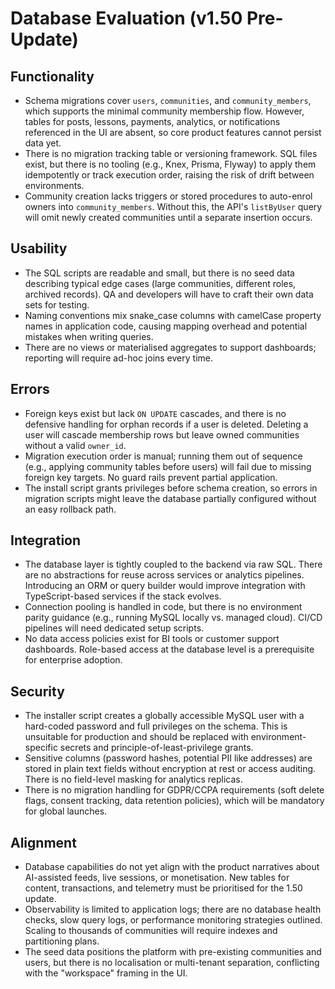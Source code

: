 # Database Evaluation (v1.50 Pre-Update)

## Functionality
- Schema migrations cover `users`, `communities`, and `community_members`, which supports the minimal community membership flow. However, tables for posts, lessons, payments, analytics, or notifications referenced in the UI are absent, so core product features cannot persist data yet.
- There is no migration tracking table or versioning framework. SQL files exist, but there is no tooling (e.g., Knex, Prisma, Flyway) to apply them idempotently or track execution order, raising the risk of drift between environments.
- Community creation lacks triggers or stored procedures to auto-enrol owners into `community_members`. Without this, the API's `listByUser` query will omit newly created communities until a separate insertion occurs.

## Usability
- The SQL scripts are readable and small, but there is no seed data describing typical edge cases (large communities, different roles, archived records). QA and developers will have to craft their own data sets for testing.
- Naming conventions mix snake_case columns with camelCase property names in application code, causing mapping overhead and potential mistakes when writing queries.
- There are no views or materialised aggregates to support dashboards; reporting will require ad-hoc joins every time.

## Errors
- Foreign keys exist but lack `ON UPDATE` cascades, and there is no defensive handling for orphan records if a user is deleted. Deleting a user will cascade membership rows but leave owned communities without a valid `owner_id`.
- Migration execution order is manual; running them out of sequence (e.g., applying community tables before users) will fail due to missing foreign key targets. No guard rails prevent partial application.
- The install script grants privileges before schema creation, so errors in migration scripts might leave the database partially configured without an easy rollback path.

## Integration
- The database layer is tightly coupled to the backend via raw SQL. There are no abstractions for reuse across services or analytics pipelines. Introducing an ORM or query builder would improve integration with TypeScript-based services if the stack evolves.
- Connection pooling is handled in code, but there is no environment parity guidance (e.g., running MySQL locally vs. managed cloud). CI/CD pipelines will need dedicated setup scripts.
- No data access policies exist for BI tools or customer support dashboards. Role-based access at the database level is a prerequisite for enterprise adoption.

## Security
- The installer script creates a globally accessible MySQL user with a hard-coded password and full privileges on the schema. This is unsuitable for production and should be replaced with environment-specific secrets and principle-of-least-privilege grants.
- Sensitive columns (password hashes, potential PII like addresses) are stored in plain text fields without encryption at rest or access auditing. There is no field-level masking for analytics replicas.
- There is no migration handling for GDPR/CCPA requirements (soft delete flags, consent tracking, data retention policies), which will be mandatory for global launches.

## Alignment
- Database capabilities do not yet align with the product narratives about AI-assisted feeds, live sessions, or monetisation. New tables for content, transactions, and telemetry must be prioritised for the 1.50 update.
- Observability is limited to application logs; there are no database health checks, slow query logs, or performance monitoring strategies outlined. Scaling to thousands of communities will require indexes and partitioning plans.
- The seed data positions the platform with pre-existing communities and users, but there is no localisation or multi-tenant separation, conflicting with the "workspace" framing in the UI.
